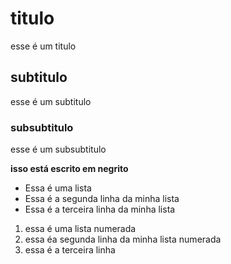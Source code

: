 # titulo
esse é um titulo
## subtitulo
esse é um subtitulo
### subsubtitulo
esse é um subsubtitulo

**isso está escrito em negrito**

- Essa é uma lista
- Essa é a segunda linha da minha lista
- Essa é a terceira linha da minha lista

1. essa é uma lista numerada 
2. essa éa segunda linha da minha lista numerada 
3. essa é a terceira linha 